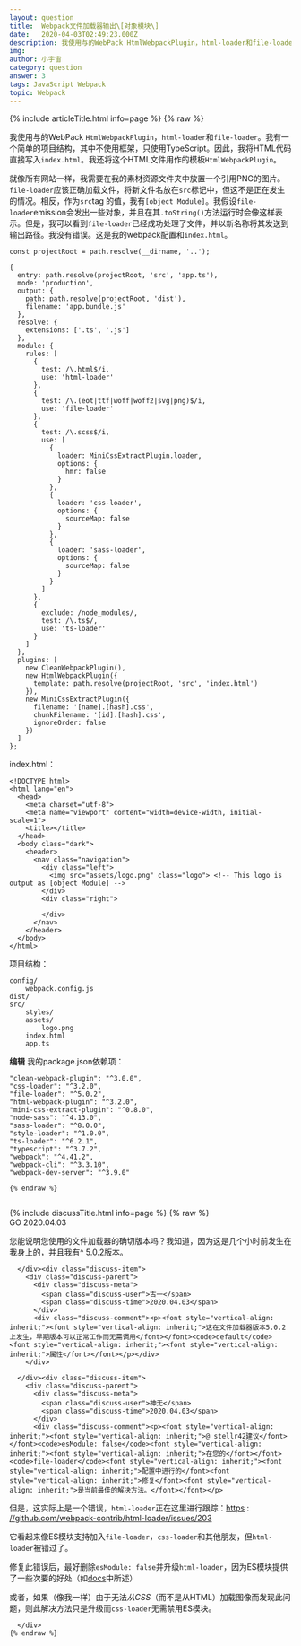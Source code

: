 ```yaml
---
layout: question
title:  Webpack文件加载器输出\[对象模块\]
date:   2020-04-03T02:49:23.000Z
description: 我使用与的WebPack HtmlWebpackPlugin，html-loader和file-loader。我有一个简单的项目结构，其中不使用框架，只使...
img: 
author: 小宇宙
category: question
answer: 3
tags: JavaScript Webpack
topic: Webpack
---
```

<div class="article-root">
  <div class="article">
    {% include articleTitle.html info=page %}
    {% raw %}
    <div class="article-content"><p><font style="vertical-align: inherit;"><font style="vertical-align: inherit;">我使用与的WebPack </font></font><code>HtmlWebpackPlugin</code><font style="vertical-align: inherit;"><font style="vertical-align: inherit;">，</font></font><code>html-loader</code><font style="vertical-align: inherit;"><font style="vertical-align: inherit;">和</font></font><code>file-loader</code><font style="vertical-align: inherit;"><font style="vertical-align: inherit;">。</font><font style="vertical-align: inherit;">我有一个简单的项目结构，其中不使用框架，只使用TypeScript。</font><font style="vertical-align: inherit;">因此，我将HTML代码直接写入</font></font><code>index.html</code><font style="vertical-align: inherit;"><font style="vertical-align: inherit;">。</font><font style="vertical-align: inherit;">我还将这个HTML文件用作的模板</font></font><code>HtmlWebpackPlugin</code><font style="vertical-align: inherit;"><font style="vertical-align: inherit;">。</font></font></p>

<p><font style="vertical-align: inherit;"><font style="vertical-align: inherit;">就像所有网站一样，我需要在我的素材资源文件夹中放置一个引用PNG的图片。</font></font><code>file-loader</code><font style="vertical-align: inherit;"><font style="vertical-align: inherit;">应该正确加载文件，将新文件名放在</font></font><code>src</code><font style="vertical-align: inherit;"><font style="vertical-align: inherit;">标记中，但这不是正在发生的情况。</font><font style="vertical-align: inherit;">相反，作为</font></font><code>src</code><font style="vertical-align: inherit;"><font style="vertical-align: inherit;">tag </font><font style="vertical-align: inherit;">的值</font><font style="vertical-align: inherit;">，我有</font></font><code>[object Module]</code><font style="vertical-align: inherit;"><font style="vertical-align: inherit;">。</font><font style="vertical-align: inherit;">我假设</font></font><code>file-loader</code><font style="vertical-align: inherit;"><font style="vertical-align: inherit;">emission会发出一些对象，并且在其</font></font><code>.toString()</code><font style="vertical-align: inherit;"><font style="vertical-align: inherit;">方法运行</font><font style="vertical-align: inherit;">时会像这样表示</font><font style="vertical-align: inherit;">。</font><font style="vertical-align: inherit;">但是，我可以看到</font></font><code>file-loader</code><font style="vertical-align: inherit;"><font style="vertical-align: inherit;">已经成功处理了文件，并以新名称将其发送到输出路径。</font><font style="vertical-align: inherit;">我没有错误。</font><font style="vertical-align: inherit;">这是我的webpack配置和</font></font><code>index.html</code><font style="vertical-align: inherit;"><font style="vertical-align: inherit;">。</font></font></p>

<pre><code>const projectRoot = path.resolve(__dirname, '..');<font></font>
<font></font>
{<font></font>
  entry: path.resolve(projectRoot, 'src', 'app.ts'),<font></font>
  mode: 'production',<font></font>
  output: {<font></font>
    path: path.resolve(projectRoot, 'dist'),<font></font>
    filename: 'app.bundle.js'<font></font>
  },<font></font>
  resolve: {<font></font>
    extensions: ['.ts', '.js']<font></font>
  },<font></font>
  module: {<font></font>
    rules: [<font></font>
      {<font></font>
        test: /\.html$/i,<font></font>
        use: 'html-loader'<font></font>
      },<font></font>
      {<font></font>
        test: /\.(eot|ttf|woff|woff2|svg|png)$/i,<font></font>
        use: 'file-loader'<font></font>
      },<font></font>
      {<font></font>
        test: /\.scss$/i,<font></font>
        use: [<font></font>
          {<font></font>
            loader: MiniCssExtractPlugin.loader,<font></font>
            options: {<font></font>
              hmr: false<font></font>
            }<font></font>
          },<font></font>
          {<font></font>
            loader: 'css-loader',<font></font>
            options: {<font></font>
              sourceMap: false<font></font>
            }<font></font>
          },<font></font>
          {<font></font>
            loader: 'sass-loader',<font></font>
            options: {<font></font>
              sourceMap: false<font></font>
            }<font></font>
          }<font></font>
        ]<font></font>
      },<font></font>
      {<font></font>
        exclude: /node_modules/,<font></font>
        test: /\.ts$/,<font></font>
        use: 'ts-loader'<font></font>
      }<font></font>
    ]<font></font>
  },<font></font>
  plugins: [<font></font>
    new CleanWebpackPlugin(),<font></font>
    new HtmlWebpackPlugin({<font></font>
      template: path.resolve(projectRoot, 'src', 'index.html')<font></font>
    }),<font></font>
    new MiniCssExtractPlugin({<font></font>
      filename: '[name].[hash].css',<font></font>
      chunkFilename: '[id].[hash].css',<font></font>
      ignoreOrder: false<font></font>
    })<font></font>
  ]<font></font>
};<font></font>
</code></pre>

<p><font style="vertical-align: inherit;"><font style="vertical-align: inherit;">index.html：</font></font></p>

<pre><code>&lt;!DOCTYPE html&gt;<font></font>
&lt;html lang="en"&gt;<font></font>
  &lt;head&gt;<font></font>
    &lt;meta charset="utf-8"&gt;<font></font>
    &lt;meta name="viewport" content="width=device-width, initial-scale=1"&gt;<font></font>
    &lt;title&gt;&lt;/title&gt;<font></font>
  &lt;/head&gt;<font></font>
  &lt;body class="dark"&gt;<font></font>
    &lt;header&gt;<font></font>
      &lt;nav class="navigation"&gt;<font></font>
        &lt;div class="left"&gt;<font></font>
          &lt;img src="assets/logo.png" class="logo"&gt; &lt;!-- This logo is output as [object Module] --&gt;<font></font>
        &lt;/div&gt;<font></font>
        &lt;div class="right"&gt;<font></font>
<font></font>
        &lt;/div&gt;<font></font>
      &lt;/nav&gt;<font></font>
    &lt;/header&gt;<font></font>
  &lt;/body&gt;<font></font>
&lt;/html&gt;<font></font>
</code></pre>

<p><font style="vertical-align: inherit;"><font style="vertical-align: inherit;">项目结构：</font></font></p>

<pre><code>config/<font></font>
    webpack.config.js<font></font>
dist/<font></font>
src/<font></font>
    styles/<font></font>
    assets/<font></font>
        logo.png<font></font>
    index.html<font></font>
    app.ts<font></font>
</code></pre>

<p><strong><font style="vertical-align: inherit;"><font style="vertical-align: inherit;">编辑</font></font></strong><font style="vertical-align: inherit;"><font style="vertical-align: inherit;"> 
我的package.json依赖项：</font></font></p>

<pre><code>"clean-webpack-plugin": "^3.0.0",<font></font>
"css-loader": "^3.2.0",<font></font>
"file-loader": "^5.0.2",<font></font>
"html-webpack-plugin": "^3.2.0",<font></font>
"mini-css-extract-plugin": "^0.8.0",<font></font>
"node-sass": "^4.13.0",<font></font>
"sass-loader": "^8.0.0",<font></font>
"style-loader": "^1.0.0",<font></font>
"ts-loader": "^6.2.1",<font></font>
"typescript": "^3.7.2",<font></font>
"webpack": "^4.41.2",<font></font>
"webpack-cli": "^3.3.10",<font></font>
"webpack-dev-server": "^3.9.0"<font></font>
</code></pre></div>
    {% endraw %}
  </div>
  <p style="height: 0;width:0;overflow: hidden;"> 第3921篇《Webpack文件加载器输出[对象模块]》来自Winter(https://github.com/aiyld/aiyld.github.io)的站点</p>
  <div class="discuss-wrapper">
    {% include discussTitle.html info=page %}
    {% raw %}
    <div class="discuss-item">
        <div class="discuss-parent">
          <div class="discuss-meta">
            <span class="discuss-user">GO</span>
            <span class="discuss-time">2020.04.03</span>
          </div>
          <div class="discuss-comment"><p><font style="vertical-align: inherit;"><font style="vertical-align: inherit;">您能说明您使用的文件加载器的确切版本吗？</font><font style="vertical-align: inherit;">我知道，因为这是几个小时前发生在我身上的，并且我有^ 5.0.2版本。</font></font></p></div>
        </div>
        
      </div><div class="discuss-item">
        <div class="discuss-parent">
          <div class="discuss-meta">
            <span class="discuss-user">古一</span>
            <span class="discuss-time">2020.04.03</span>
          </div>
          <div class="discuss-comment"><p><font style="vertical-align: inherit;"><font style="vertical-align: inherit;">这在文件加载器版本5.0.2上发生，早期版本可以正常工作而无需调用</font></font><code>default</code><font style="vertical-align: inherit;"><font style="vertical-align: inherit;">属性</font></font></p></div>
        </div>
        
      </div><div class="discuss-item">
        <div class="discuss-parent">
          <div class="discuss-meta">
            <span class="discuss-user">神无</span>
            <span class="discuss-time">2020.04.03</span>
          </div>
          <div class="discuss-comment"><p><font style="vertical-align: inherit;"><font style="vertical-align: inherit;">@ stellr42建议</font></font><code>esModule: false</code><font style="vertical-align: inherit;"><font style="vertical-align: inherit;">在您的</font></font><code>file-loader</code><font style="vertical-align: inherit;"><font style="vertical-align: inherit;">配置中进行的</font><font style="vertical-align: inherit;">修复</font><font style="vertical-align: inherit;">是当前最佳的解决方法。</font></font></p>

<p><font style="vertical-align: inherit;"><font style="vertical-align: inherit;">但是，这实际上是一个错误，</font></font><code>html-loader</code><font style="vertical-align: inherit;"><font style="vertical-align: inherit;">正在这里进行跟踪：</font><a href="https://github.com/webpack-contrib/html-loader/issues/203" rel="noreferrer"><font style="vertical-align: inherit;">https</font></a><font style="vertical-align: inherit;"> : </font></font><a href="https://github.com/webpack-contrib/html-loader/issues/203" rel="noreferrer"><font style="vertical-align: inherit;"><font style="vertical-align: inherit;">//github.com/webpack-contrib/html-loader/issues/203</font></font></a></p>

<p><font style="vertical-align: inherit;"><font style="vertical-align: inherit;">它看起来像ES模块支持加入</font></font><code>file-loader</code><font style="vertical-align: inherit;"><font style="vertical-align: inherit;">，</font></font><code>css-loader</code><font style="vertical-align: inherit;"><font style="vertical-align: inherit;">和其他朋友，但</font></font><code>html-loader</code><font style="vertical-align: inherit;"><font style="vertical-align: inherit;">被错过了。</font></font></p>

<p><font style="vertical-align: inherit;"><font style="vertical-align: inherit;">修复此错误后，最好删除</font></font><code>esModule: false</code><font style="vertical-align: inherit;"><font style="vertical-align: inherit;">并升级</font></font><code>html-loader</code><font style="vertical-align: inherit;"><font style="vertical-align: inherit;">，因为ES模块提供了一些次要的好处（如</font></font><a href="https://webpack.js.org/loaders/file-loader/#esmodule" rel="noreferrer"><font style="vertical-align: inherit;"><font style="vertical-align: inherit;">docs</font></font></a><font style="vertical-align: inherit;"><font style="vertical-align: inherit;">中所述</font><font style="vertical-align: inherit;">）</font></font></p>

<p><font style="vertical-align: inherit;"><font style="vertical-align: inherit;">或者，如果（像我一样）由于无法</font></font><em><font style="vertical-align: inherit;"><font style="vertical-align: inherit;">从CSS</font></font></em><font style="vertical-align: inherit;"><font style="vertical-align: inherit;">（而不是从HTML）</font><font style="vertical-align: inherit;">加载图像</font><font style="vertical-align: inherit;">而</font><font style="vertical-align: inherit;">发现此问题</font><font style="vertical-align: inherit;">，则此解决方法只是升级而</font></font><code>css-loader</code><font style="vertical-align: inherit;"><font style="vertical-align: inherit;">无需禁用ES模块。</font></font></p></div>
        </div>
        
      </div>
    {% endraw %}
  </div>
<div>
